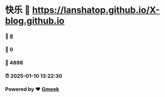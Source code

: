 # 快乐 :link: https://lanshatop.github.io/X-blog.github.io 
### :page_facing_up: [8](https://lanshatop.github.io/X-blog.github.io/tag.html) 
### :speech_balloon: 0 
### :hibiscus: 4898 
### :alarm_clock: 2025-01-10 13:22:30 
### Powered by :heart: [Gmeek](https://github.com/Meekdai/Gmeek)
